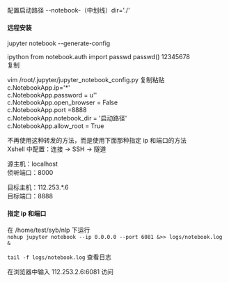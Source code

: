 
配置启动路径  --notebook-（中划线）dir='./' 

#### 远程安装  

jupyter notebook --generate-config

ipython
from notebook.auth import passwd
passwd()
12345678  
复制

vim /root/.jupyter/jupyter_notebook_config.py
复制粘贴  
c.NotebookApp.ip='\*'  
c.NotebookApp.password = u''  
c.NotebookApp.open_browser = False  
c.NotebookApp.port =8888  
c.NotebookApp.notebook_dir = '启动路径'  
c.NotebookApp.allow_root = True  

不再使用这种转发的方法，而是使用下面那种指定 ip 和端口的方法  
Xshell 中配置：连接 -> SSH -> 隧道  

源主机：localhost  
侦听端口：8000 

目标主机：112.253.\*.6  
目标端口：8888  


#### 指定 ip 和端口  

在 /home/test/syb/nlp 下运行  
`nohup jupyter notebook --ip 0.0.0.0 --port 6081 &>> logs/notebook.log &`    

`tail -f logs/notebook.log` 查看日志  

在浏览器中输入 112.253.2.6:6081 访问  

